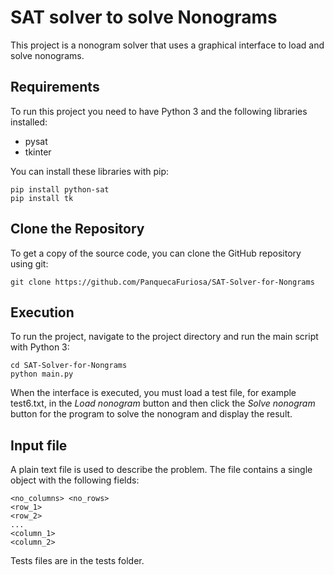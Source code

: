 # SAT solver to solve Nonograms

This project is a nonogram solver that uses a graphical interface to load and solve nonograms.

## Requirements

To run this project you need to have Python 3 and the following libraries installed:
- pysat
- tkinter

You can install these libraries with pip:

```
pip install python-sat
pip install tk
```

## Clone the Repository

To get a copy of the source code, you can clone the GitHub repository using git:

```
git clone https://github.com/PanquecaFuriosa/SAT-Solver-for-Nongrams
```

## Execution

To run the project, navigate to the project directory and run the main script with Python 3:

```
cd SAT-Solver-for-Nongrams
python main.py
```

When the interface is executed, you must load a test file, for example test6.txt, in the _Load nonogram_ button and then click the _Solve nonogram_ button for the program to solve the nonogram and display the result.

## Input file

A plain text file is used to describe the problem. The file contains a single object with the following fields:

```
<no_columns> <no_rows>
<row_1>
<row_2>
...
<column_1>
<column_2>
```
Tests files are in the tests folder.
